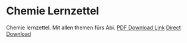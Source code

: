 # Chemie Lernzettel
Chemie lernzettel. Mit allen themen fürs Abi. 
[PDF Download Link](https://github.com/OfflineBot/chemie_tex/blob/main/main.pdf)
<a href="https://github.com/OfflineBot/chemie_tex/raw/main/main.pdf">Direct Download</a>
